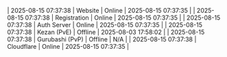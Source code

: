 | 2025-08-15 07:37:38 | Website | Online | 2025-08-15 07:37:35 |
| 2025-08-15 07:37:38 | Registration | Online | 2025-08-15 07:37:35 |
| 2025-08-15 07:37:38 | Auth Server | Online | 2025-08-15 07:37:35 |
| 2025-08-15 07:37:38 | Kezan (PvE) | Offline | 2025-08-03 17:58:02 |
| 2025-08-15 07:37:38 | Gurubashi (PvP) | Offline | N/A |
| 2025-08-15 07:37:38 | Cloudflare | Online | 2025-08-15 07:37:35 |
